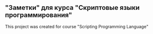 ## "Заметки" для курса "Скриптовые языки программирования"
This project was created for course "Scripting Programming Language"
